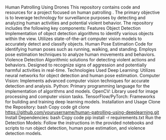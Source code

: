Human Patrolling Using Drones
This repository contains code and resources for a project focused on human patrolling . The primary objective is to leverage technology for surveillance purposes by detecting and analyzing human activities and potential violent behavior. The repository includes the following key components:
Features
Object Detection
Implementation of object detection algorithms to identify various objects within the  view.
Utilizes state-of-the-art computer vision models to accurately detect and classify objects.
Human Pose Estimation
Code for identifying human poses such as running, walking, and standing.
Employs pose estimation techniques to analyze human movements and behaviors.
Violence Detection
Algorithmic solutions for detecting violent actions and behaviors.
Designed to recognize signs of aggression and potentially harmful activities in real-time.
Technologies Used
Deep Learning: Utilizes neural networks for object detection and human pose estimation.
Computer Vision: Implements advanced computer vision techniques for accurate detection and analysis.
Python: Primary programming language for the implementation of algorithms and models.
OpenCV: Library used for image processing and computer vision tasks.
TensorFlow/PyTorch: Frameworks for building and training deep learning models.
Installation and Usage
Clone the Repository:
bash
Copy code
git clone https://github.com/yourusername/human-patrolling-using-deeplearning.git
Install Dependencies:
bash
Copy code
pip install -r requirements.txt
Run the Detection Models:
Follow the instructions in the provided notebooks and scripts to run object detection, human pose estimation, and violence detection models.
